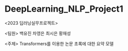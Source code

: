 # DeepLearning_NLP_Project1

<2023 딥러닝실무프로젝트>

<팀원> 백유진 차영은 최시은 황재성

<주제> Transformers를 이용한 논문 초록에 대한 요약 모델

